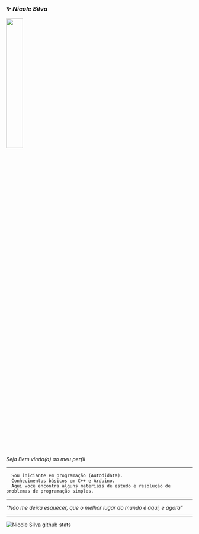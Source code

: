 ### :sparkles: _Nicole Silva_  

  <img src="https://media.giphy.com/media/MeJgB3yMMwIaHmKD4z/giphy.gif" width="30%">
  
_Seja Bem vindo(a) ao meu perfil_ 
***
      Sou iniciante em programação (Autodidata). 
      Conhecimentos básicos em C++ e Arduino. 
      Aqui você encontra alguns materiais de estudo e resolução de problemas de programação simples.
***
_*"Não me deixa esquecer, que o melhor lugar do mundo é aqui, e agora"*_ 
***
![Nicole Silva github stats](https://github-readme-stats.vercel.app/api?Nicolesilvaa=anuraghazra&show_icons=true&theme=radical)

